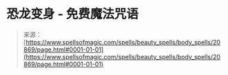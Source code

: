 <!--yml

category: 未分类

date: 2024-06-12 19:04:01

-->

# 恐龙变身 - 免费魔法咒语

> 来源：[https://www.spellsofmagic.com/spells/beauty_spells/body_spells/20869/page.html#0001-01-01](https://www.spellsofmagic.com/spells/beauty_spells/body_spells/20869/page.html#0001-01-01)
